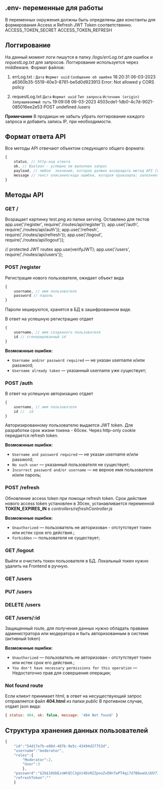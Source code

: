 
## .env- переменные для работы
В переменных окружения должны быть определены две константы для формирования Access и Refresh JWT Token соответственно.
ACCESS_TOKEN_SECRET
ACCESS_TOKEN_REFRESH


## Логгирование

На данный момент логи пишутся в папку */logs/errLog.txt* для ошибок и *requestLog.txt* для запросов. Логгирование используется через middleware. Формат файлов:

1. errLog.txt :
        `Дата`                   `Формат uuid`                       `Сообщение об ошибке`
18:20:31   06-03-2023	a6360b35-5519-40e3-8761-be5d0d923913	Error: Not allowed y CORS policy

2. requestLog.txt
    `Дата`                   `Формат uuid`                  `Тип запроса`   `Источник (origin)` `Запрашиваемый путь`
19:09:08   06-03-2023	4503cde1-1db0-4c7d-9021-085016ee2e53	POST	        undefined	        /users


**Примечание** В продакшн не забыть убрать логгирование каждого запроса и добавить запись IP, при необходимости.




## Формат ответа API
Все методы API отвечают объектом следующего общего формата:  
```js
{
    status, // http-код ответа
    ok, // Boolean - успешно ли выполнен запрос
	payload, // любое  значение, которое должен возвращать метод API (undefined, если произошла ошибка или невозможно вернуть какие-либо значимые данные)
	message // текст описания/кода ошибки, которая произошла; заполняется, только если произошла ошибка. 
}
```





## Методы API

### GET /

Возращает картинку test.png из папки serving. Оставлено для тестов
app.use('/register', require('./routes/api/register'));
app.use('/auth', require('./routes/api/auth'));
app.use('/refresh', require('./routes/api/refresh'));
app.use('/logout', require('./routes/api/logout'));

// protected JWT routes
app.use(verifyJWT);
app.use('/users', require('./routes/api/users'));

### POST /register 

Регистрация нового пользователя, ожидает объект вида 

```js
{
    username, // имя пользователя
    password // пароль
}
```

Пароли хешируются, хранятся в БД в зашифрованном виде.

В ответ на успешную регистрацию отдает 
```js
{   
    username, // имя созданного пользователя
    id // сгенерированный id
}
```

**Возможнные ошибки:**  
* `Username and/or password required` — не указан username и/или password;
* `Username already taken`  — указанный username уже существует;




### POST /auth

В ответ на успешную авторизацию отдает 
```js
{   
    username, // имя пользователя
    id //  id
}
```

Авторизированному пользователю выдается JWT token. Для разработки срок жизни токена - 60сек. 
Через http-only cookie передается refresh token.

**Возможнные ошибки:**  
* `Username and password required` — не указан username и/или password;
* `No such user`  — указанный пользователя не существует;
* `Incorrect password and/or username`  — не верное имя пользователя и/или пароль;



### POST /refresh

Обновление access token при помощи refresh token. Срок действия нового access token установлен в 30сек, устанавливается переменной **TOKEN_EXPIRES_IN** в *controllers/refreshController.js*

**Возможнные ошибки:**  
* `Unauthorized` — пользователь не авторизован - отстутствует токен или истек срок его действия.;
* `Forbidden`  — пользователя не существует;


### GET /logout

Выйти и очистить токен пользователя в БД. Локальный токен нужно удалить на Frontend в ручную.


### GET /users
### PUT /users
### DELETE /users
### GET /users/:id

Защищенный route, для получения данных нужно обладать правами администратора или модератора и быть авторизованным в системе (активный token)



**Возможнные ошибки:**  
* `Unauthorized` — пользователь не авторизован - отстутствует токен или истек срок его действия.;
* `You don't have necessary permissions for this operation`  — Недостаточно прав для совершения операции;



### Not found route

Если клиент принимает html, в ответ на несуществующий запрос отправляется файл **404.html** из папки *public*
В противном случае, отдает json вида: 
```js
{ status: 404, ok: false, message: '404 Not found' }
```


## Структура хранения данных пользователей
```js
{
    "id":"54d17e7b-e08d-487b-9e5c-43494d27753d",
    "username":"moderator",
    "roles":{
        "Moderator":2,
        "User":3
        },
    "password":"$2b$10$bEzoWtQlC3gVz4DzNIZpouZvD0nTwPT4qi7d7B6waULUUV7I/5W8G",
    "refreshToken":""
    }
```
